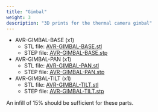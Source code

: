 ```yaml
---
title: "Gimbal"
weight: 3
description: "3D prints for the thermal camera gimbal"
---
```


- AVR-GIMBAL-BASE (x1)
  - STL file: [AVR-GIMBAL-BASE.stl](https://cad.onshape.com/documents/e60caeb54c300b56c38a9f61)
  - STEP file: [AVR-GIMBAL-BASE.stp](https://cad.onshape.com/documents/806c78ce35e269c5b1ad89dc)
- AVR-GIMBAL-PAN (x1)
  - STL file: [AVR-GIMBAL-PAN.stl](https://cad.onshape.com/documents/f88c62c67a1ab5c2f6cfc7c4/w/d59659e7f3c445a8f985d0a4/e/ebaf94a7dace575bfa791130)
  - STEP file: [AVR-GIMBAL-PAN.stp](https://cad.onshape.com/documents/05f08129518797caf024158f/w/80ba07e5604aa6c86bd831df/e/f75861e8d9d2f3c8d5cf00be)
- AVR-GIMBAL-TILT (x1)
  - STL file: [AVR-GIMBAL-TILT.stl](https://cad.onshape.com/documents/378111724c9b2c2066f4343c)
  - STEP file: [AVR-GIMBAL-TILT.stp](https://cad.onshape.com/documents/add04c066036cdd648ea66c9)

An infill of 15% should be sufficient for these parts.
